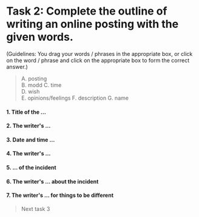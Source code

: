 # Task 2: Complete the outline of writing an online posting with the given words.

(Guidelines: You drag your words / phrases in the appropriate box, or click on the word / phrase and click on the appropriate box to form the correct answer.)

> A. posting  
B. modd
C. time  
D. wish  
E. opinions/feelings
F. description
G. name

#### 1. Title of the ...
#### 2. The writer's ...
#### 3. Date and time ...
#### 4. The writer's ...
#### 5. ... of the incident
#### 6. The writer's ... about the incident
#### 7. The writer's ... for things to be different

> Next task 3
